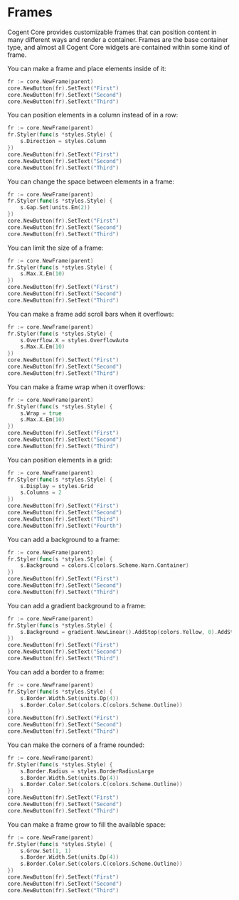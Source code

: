 # Frames

Cogent Core provides customizable frames that can position content in many different ways and render a container. Frames are the base container type, and almost all Cogent Core widgets are contained within some kind of frame.

You can make a frame and place elements inside of it:

```Go
fr := core.NewFrame(parent)
core.NewButton(fr).SetText("First")
core.NewButton(fr).SetText("Second")
core.NewButton(fr).SetText("Third")
```

You can position elements in a column instead of in a row:

```Go
fr := core.NewFrame(parent)
fr.Styler(func(s *styles.Style) {
    s.Direction = styles.Column
})
core.NewButton(fr).SetText("First")
core.NewButton(fr).SetText("Second")
core.NewButton(fr).SetText("Third")
```

You can change the space between elements in a frame:

```Go
fr := core.NewFrame(parent)
fr.Styler(func(s *styles.Style) {
    s.Gap.Set(units.Em(2))
})
core.NewButton(fr).SetText("First")
core.NewButton(fr).SetText("Second")
core.NewButton(fr).SetText("Third")
```

You can limit the size of a frame:

```Go
fr := core.NewFrame(parent)
fr.Styler(func(s *styles.Style) {
    s.Max.X.Em(10)
})
core.NewButton(fr).SetText("First")
core.NewButton(fr).SetText("Second")
core.NewButton(fr).SetText("Third")
```

You can make a frame add scroll bars when it overflows:

```Go
fr := core.NewFrame(parent)
fr.Styler(func(s *styles.Style) {
    s.Overflow.X = styles.OverflowAuto
    s.Max.X.Em(10)
})
core.NewButton(fr).SetText("First")
core.NewButton(fr).SetText("Second")
core.NewButton(fr).SetText("Third")
```

You can make a frame wrap when it overflows:

```Go
fr := core.NewFrame(parent)
fr.Styler(func(s *styles.Style) {
    s.Wrap = true
    s.Max.X.Em(10)
})
core.NewButton(fr).SetText("First")
core.NewButton(fr).SetText("Second")
core.NewButton(fr).SetText("Third")
```

You can position elements in a grid:

```Go
fr := core.NewFrame(parent)
fr.Styler(func(s *styles.Style) {
    s.Display = styles.Grid
    s.Columns = 2
})
core.NewButton(fr).SetText("First")
core.NewButton(fr).SetText("Second")
core.NewButton(fr).SetText("Third")
core.NewButton(fr).SetText("Fourth")
```

You can add a background to a frame:

```Go
fr := core.NewFrame(parent)
fr.Styler(func(s *styles.Style) {
    s.Background = colors.C(colors.Scheme.Warn.Container)
})
core.NewButton(fr).SetText("First")
core.NewButton(fr).SetText("Second")
core.NewButton(fr).SetText("Third")
```

You can add a gradient background to a frame:

```Go
fr := core.NewFrame(parent)
fr.Styler(func(s *styles.Style) {
    s.Background = gradient.NewLinear().AddStop(colors.Yellow, 0).AddStop(colors.Orange, 0.5).AddStop(colors.Red, 1)
})
core.NewButton(fr).SetText("First")
core.NewButton(fr).SetText("Second")
core.NewButton(fr).SetText("Third")
```

You can add a border to a frame:

```Go
fr := core.NewFrame(parent)
fr.Styler(func(s *styles.Style) {
    s.Border.Width.Set(units.Dp(4))
    s.Border.Color.Set(colors.C(colors.Scheme.Outline))
})
core.NewButton(fr).SetText("First")
core.NewButton(fr).SetText("Second")
core.NewButton(fr).SetText("Third")
```

You can make the corners of a frame rounded:

```Go
fr := core.NewFrame(parent)
fr.Styler(func(s *styles.Style) {
    s.Border.Radius = styles.BorderRadiusLarge
    s.Border.Width.Set(units.Dp(4))
    s.Border.Color.Set(colors.C(colors.Scheme.Outline))
})
core.NewButton(fr).SetText("First")
core.NewButton(fr).SetText("Second")
core.NewButton(fr).SetText("Third")
```

You can make a frame grow to fill the available space:

```Go
fr := core.NewFrame(parent)
fr.Styler(func(s *styles.Style) {
    s.Grow.Set(1, 1)
    s.Border.Width.Set(units.Dp(4))
    s.Border.Color.Set(colors.C(colors.Scheme.Outline))
})
core.NewButton(fr).SetText("First")
core.NewButton(fr).SetText("Second")
core.NewButton(fr).SetText("Third")
```
